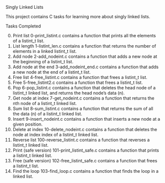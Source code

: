 Singly Linked Lists

This project contains C tasks for learning more about singly linked lists.

Tasks Completed

 0. Print list
0-print_listint.c contains a function that prints all the elements of a listint_t list.
 1. List length
1-listint_len.c contains a function that returns the number of elements in a linked listint_t list.
 2. Add node
2-add_nodeint.c contains a function that adds a new node at the beginning of a listint_t list.
 3. Add node at the end
3-add_nodeint_end.c contains a function that adds a new node at the end of a listint_t list.
 4. Free list
4-free_listint.c contains a function that frees a listint_t list.
 5. Free
5-free_listint2.c contains a function that frees a listint_t list.
 6. Pop
6-pop_listint.c contains a function that deletes the head node of a listint_t linked list, and returns the head node’s data (n).
 7. Get node at index
7-get_nodeint.c contains a function that returns the nth node of a listint_t linked list.
 8. Sum list
8-sum_listint.c contains a function that returns the sum of all the data (n) of a listint_t linked list.
 9. Insert
9-insert_nodeint.c contains a function that inserts a new node at a given position.
 10. Delete at index
10-delete_nodeint.c contains a function that deletes the node at index index of a listint_t linked list.
 11. Reverse list
100-reverse_listint.c contains a function that reverses a listint_t linked list.
 12. Print (safe version)
101-print_listint_safe.c contains a function that prints a listint_t linked list.
 13. Free (safe version)
102-free_listint_safe.c contains a function that frees a listint_t list.
 14. Find the loop
103-find_loop.c contains a function that finds the loop in a linked list.
